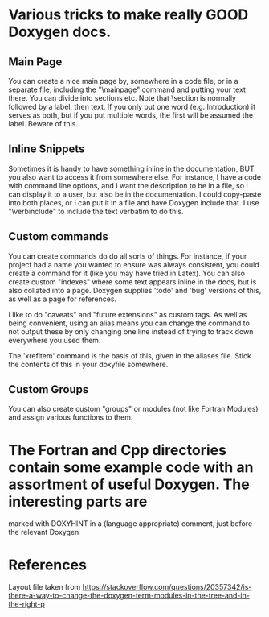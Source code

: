 
# Various tricks to make really GOOD Doxygen docs.


## Main Page

You can create a nice main page by, somewhere in a code file, or in a separate file, including the "\mainpage" command and putting your text there. You can divide into sections etc. Note that \section is normally followed by a label, then text. If you only put one word (e.g. Introduction) it serves as both, but if you put multiple words, the first will be assumed the label. Beware of this. 


## Inline Snippets

Sometimes it is handy to have something inline in the documentation, BUT you also want to access it from somewhere else. For instance, I have a code with command line options, and I want the description to be in a file, so I can display it to a user, but also be in the documentation. I could copy-paste into both places, or I can put it in a file and have Doxygen include that. I use "\verbinclude" to include the text verbatim to do this. 

## Custom commands

You can create commands do do all sorts of things. For instance, if your project had a name you wanted to ensure was always consistent, you could create a command for it (like you may have tried in Latex). You can also create custom "indexes" where some text appears inline in the docs, but is also collated into a page. Doxygen supplies 'todo' and 'bug' versions of this, as well as a page for references. 

I like to do "caveats" and "future extensions" as custom tags. As well as being convenient, using an alias means you can change the command to not output these by only changing one line instead of trying to track down everywhere you used them. 

The 'xrefitem' command is the basis of this, given in the aliases file. Stick the contents of this in your doxyfile somewhere. 

## Custom Groups

You can also create custom "groups" or modules (not like Fortran Modules) and assign various functions to them. 

# The Fortran and Cpp directories contain some example code with an assortment of useful Doxygen. The interesting parts are
marked with DOXYHINT in a (language appropriate) comment, just before the relevant Doxygen

# References
Layout file taken from https://stackoverflow.com/questions/20357342/is-there-a-way-to-change-the-doxygen-term-modules-in-the-tree-and-in-the-right-p

